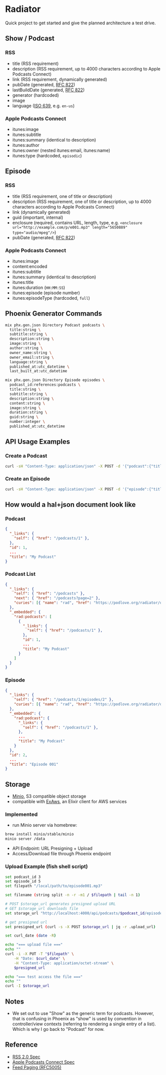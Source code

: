 # Radiator

Quick project to get started and give the planned architecture a test drive.

## Show / Podcast

### RSS

- title (RSS requirement)
- description (RSS requirement, up to 4000 characters according to Apple Podcasts Connect)
- link (RSS requirement, dynamically generated)
- pubDate (generated, [RFC 822][rfc822])
- lastBuildDate (generated, [RFC 822][rfc822])
- generator (hardcoded)
- image
- language ([ISO 639], e.g. `en-us`)

### Apple Podcasts Connect

- itunes:image
- itunes:subtitle
- itunes:summary (identical to description)
- itunes:author
- itunes:owner (nested itunes:email, itunes:name)
- itunes:type (hardcoded, `episodic`)

## Episode

### RSS

- title (RSS requirement, one of title or description)
- description (RSS requirement, one of title or description, up to 4000 characters according to Apple Podcasts Connect)
- link (dynamically generated)
- guid (important, internal)
- enclosure (required, contains URL, length, type, e.g. `<enclosure url="http://example.com/p/e001.mp3" length="5650889" type="audio/mpeg"/>`)
- pubDate (generated, [RFC 822][rfc822])

### Apple Podcasts Connect

- itunes:image
- content:encoded
- itunes:subtitle
- itunes:summary (identical to description)
- itunes:title
- itunes:duration (`HH:MM:SS`)
- itunes:episode (episode number)
- itunes:episodeType (hardcoded, `full`)

## Phoenix Generator Commands

```bash
mix phx.gen.json Directory Podcast podcasts \
  title:string \
  subtitle:string \
  description:string \
  image:string \
  author:string \
  owner_name:string \
  owner_email:string \
  language:string \
  published_at:utc_datetime \
  last_built_at:utc_datetime
```

```bash
mix phx.gen.json Directory Episode episodes \
  podcast_id:references:podcasts \
  title:string \
  subtitle:string \
  description:string \
  content:string \
  image:string \
  duration:string \
  guid:string \
  number:integer \
  published_at:utc_datetime
```

## API Usage Examples

### Create a Podcast

```bash
curl -sH "Content-Type: application/json" -X POST -d '{"podcast":{"title": "Ep001"}}' http://localhost:4000/api/podcasts
```

### Create an Episode

```bash
curl -sH "Content-Type: application/json" -X POST -d '{"episode":{"title": "Ep001"}}' http://localhost:4000/api/podcasts/1/episodes
```

## How would a hal+json document look like

### Podcast

```json
{
  "_links": {
    "self": { "href": "/podcasts/1" },
  },
  "id": 1,
  ...
  "title": "My Podcast"
}
```

### Podcast List

```json
{
  "_links": {
    "self": { "href": "/podcasts" },
    "next": { "href": "/podcasts?page=2" },
    "curies": [{ "name": "rad", "href": "https://podlove.org/radiator/docs/rels/{rel}", "templated": true }]
  },
  "_embedded": {
    "rad:podcasts": [
      {
        "_links": {
          "self": { "href": "/podcasts/1" },
        },
        "id": 1,
        ...
        "title": "My Podcast"
      }      
    ]
  }
}
```

### Episode

```json
{
  "_links": {
    "self": { "href": "/podcasts/1/episodes/2" },
    "curies": [{ "name": "rad", "href": "https://podlove.org/radiator/docs/rels/{rel}", "templated": true }]
  },
  "_embedded": {
    "rad:podcast": {
      "_links": {
        "self": { "href": "/podcasts/1" },
      },
      ...
      "title": "My Podcast"
    }
  },
  "id": 2,
  ...
  "title": "Episode 001"
}
```

## Storage

- [Minio](https://minio.io/), S3 compatible object storage
- compatible with [ExAws](https://hexdocs.pm/ex_aws/ExAws.html), an Elixir client for AWS services

### Implemented

- run Minio server via homebrew:

```bash
brew install minio/stable/minio
minio server /data
```

- API Endpoint: URL Presigning + Upload
- Access/Download file through Phoenix endpoint

### Upload Example (fish shell script)

```bash
set podcast_id 3
set episode_id 5
set filepath "/local/path/to/episode001.mp3"

set filename (string split -n -r -m1 / $filepath | tail -n 1)

# POST $storage_url generates presigned upload URL
# GET $storage_url downloads file
set storage_url "http://localhost:4000/api/podcasts/$podcast_id/episodes/$episode_id/upload/$filename"

# get presigned url
set presigned_url (curl -s -X POST $storage_url | jq -r .upload_url)

set curl_date (date -R)

echo "=== upload file ==="
echo ""
curl -i -X PUT -T "$filepath" \
    -H "Date: $curl_date" \
    -H "Content-Type: application/octet-stream" \
    $presigned_url

echo "=== test access the file ==="
echo ""
curl -I $storage_url
```


## Notes

- We set out to use "Show" as the generic term for podcasts. However, that is confusing in Phoenix as "show" is used by convention in controller/view contexts (referring to rendering a single entry of a list). Which is why I go back to "Podcast" for now.

## Reference

- [RSS 2.0 Spec][rss2]
- [Apple Podcasts Connect Spec][apple podcasts]
- [Feed Paging (RFC5005)][rfc5005]

[rfc822]: http://asg.web.cmu.edu/rfc/rfc822.html
[apple podcasts]: https://help.apple.com/itc/podcasts_connect/#/itcb54353390
[rss2]: https://cyber.harvard.edu/rss/rss.html
[rfc5005]: https://tools.ietf.org/html/rfc5005#section-3
[ISO 639]: http://www.loc.gov/standards/iso639-2/php/code_list.php
